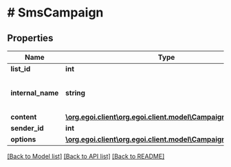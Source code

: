 # # SmsCampaign

## Properties

Name | Type | Description | Notes
------------ | ------------- | ------------- | -------------
**list_id** | **int** |  | 
**internal_name** | **string** | SMS campaign internal name | 
**content** | [**\org.egoi.client\org.egoi.client.model\CampaignSmsContent**](CampaignSmsContent.md) |  | 
**sender_id** | **int** |  | [optional] 
**options** | [**\org.egoi.client\org.egoi.client.model\CampaignSmsOptions**](CampaignSmsOptions.md) |  | [optional] 

[[Back to Model list]](../../README.md#documentation-for-models) [[Back to API list]](../../README.md#documentation-for-api-endpoints) [[Back to README]](../../README.md)


